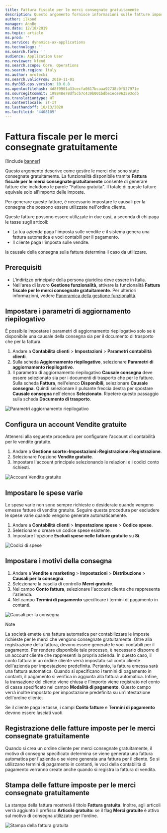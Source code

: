 ```yaml
---
title: Fattura fiscale per le merci consegnate gratuitamente
description: Questo argomento fornisce informazioni sulle fatture imposta per le merci che sono state consegnate gratuitamente.
author: ilkond
manager: AnnBe
ms.date: 12/18/2019
ms.topic: article
ms.prod: ''
ms.service: dynamics-ax-applications
ms.technology: ''
ms.search.form: ''
audience: Application User
ms.reviewer: kfend
ms.search.scope: Core, Operations
ms.search.region: Italy
ms.author: mrolecki
ms.search.validFrom: 2019-11-01
ms.dyn365.ops.version: 10.0.8
ms.openlocfilehash: 4d8f9901a33cecfa0617bcaaa92738c0f527971e
ms.sourcegitcommit: 199848e78df5cb7c439b001bdbe1ece963593cdb
ms.translationtype: HT
ms.contentlocale: it-IT
ms.lasthandoff: 10/13/2020
ms.locfileid: "4408109"
---
```

# <a name="tax-invoice-for-goods-delivered-for-free"></a>Fattura fiscale per le merci consegnate gratuitamente

[!include [banner](../includes/banner.md)]

Questo argomento descrive come gestire le merci che sono state consegnate gratuitamente. La funzionalità disponibile tramite **Fattura fiscale per le merci consegnate gratuitamente** consente di generare fatture che includono le parole "Fattura gratuita". Il totale di queste fatture equivale solo all'importo delle imposte.

Per generare queste fatture, è necessario impostare le causali per la consegna che possono essere utilizzate nell'ordine cliente.

Queste fatture possono essere utilizzate in due casi, a seconda di chi paga le tasse sugli articoli:

- La tua azienda paga l'imposta sulle vendite e il sistema genera una fattura automatica e voci contabili per il pagamento.
- Il cliente paga l'imposta sulle vendite.

la causale della consegna sulla fattura determina il caso da utilizzare.

## <a name="prerequisites"></a>Prerequisiti

- L'indirizzo principale della persona giuridica deve essere in Italia.
- Nell'area di lavoro **Gestione funzionalità**, attivare la funzionalità **Fattura fiscale per le merci consegnate gratuitamente**. Per ulteriori informazioni, vedere [Panoramica della gestione funzionalità](../../fin-and-ops/get-started/feature-management/feature-management-overview.md).

## <a name="set-up-the-summary-update-parameters"></a>Impostare i parametri di aggiornamento riepilogativo

È possibile impostare i parametri di aggiornamento riepilogativo solo se è disponibile una causale della consegna sia per il documento di trasporto che per la fattura.

1. Andare a **Contabilità clienti** \> **Impostazioni** \> **Parametri contabilità clienti**.
2. Sulla scheda **Aggiornamento riepilogativo**, selezionare **Parametri di aggiornamento riepilogativo**.
3. Il parametro di aggiornamento riepilogativo **Causale consegna** deve essere selezionato sia per i documenti di trasporto che per le fatture. Sulla scheda **Fattura**, nell'elenco **Disponibili**, selezionare **Causale consegna**. Quindi selezionare il pulsante freccia destra per spostare **Causale consegna** nell'elenco **Selezionato**. Ripetere questo passaggio sulla scheda **Documento di trasporto**.

![Parametri aggiornamento riepilogativo](media/emea-ita-exil-free-goods-summary-update-parameters.jpg)

## <a name="set-up-a-sales-for-free-account"></a>Configura un account Vendite gratuite

Attenersi alla seguente procedura per configurare l'account di contabilità per le vendite gratuite.

1. Andare a **Gestione scorte**\>**Impostazioni**\>**Registrazione**\>**Registrazione**.
2. Selezionare l'opzione **Vendite gratuite**.
3. Impostare l'account principale selezionando le relazioni e i codici conto richiesti.

![Account Vendite gratuite](media/emea-ita-exil-free-goods-sales-free-account.jpg)

## <a name="set-up-miscellaneous-charges"></a>Impostare le spese varie

Le spese varie non sono sempre richieste o desiderate quando vengono emesse fatture di vendite gratuite. Seguire questa procedura per escludere le spese varie quando vengono generate automaticamente.

1. Andare a **Contabilità clienti** \> **Impostazione spese** \> **Codice spese**.
2. Selezionare o creare un codice spese esistente.
2. Impostare l'opzione **Escludi spese nelle fatture gratuite** su **Sì**.

![Codici di spese](media/emea-ita-exil-free-goods-charges-codes.jpg)

## <a name="set-up-delivery-reasons"></a>Impostare i motivi della consegna

1. Andare a **Vendite e marketing** \> **Impostazioni** \> **Distribuzione** \> **Causali per la consegna**.
2. Selezionare la casella di controllo **Merci gratuite**.
3. Nel campo **Conto fattura**, selezionare l'account cliente che rappresenta l'azienda.
4. Nel campo **Termini di pagamento** specificare i termini di pagamento in contanti.

![Causali per la consegna](media/emea-ita-exil-free-goods-delivery-reason.jpg)

> [!NOTE]
> La società emette una fattura automatica per contabilizzare le imposte richieste per le merci che vengono consegnate gratuitamente. Oltre alla registrazione della fattura, devono essere generate le voci contabili per il pagamento. Per rendere disponibile tale processo, è necessario disporre di un account cliente che rappresenti la propria azienda. In questo caso, il conto fattura in un ordine cliente verrà impostato sul conto cliente dell'azienda per impostazione predefinita. Pertanto, la fattura emessa sarà una fattura automatica. Quando si specificano i termini di pagamento in contanti, il pagamento si verifica in aggiunta alla fattura automatica. Infine, la transazione del cliente viene chiusa e l'importo viene registrato nel conto di cassa specificato nel campo **Modalità di pagamento**. Questo campo verrà inoltre impostato per impostazione predefinita su un'intestazione dell'ordine cliente.
>
> Se il cliente paga le tasse, i campi **Conto fatture** e **Termini di pagamento** devono essere lasciati vuoti.

## <a name="posting-tax-invoices-for-goods-delivered-for-free"></a>Registrazione delle fatture imposte per le merci consegnate gratuitamente

Quando si crea un ordine cliente per merci consegnate gratuitamente, il motivo di consegna specificato determina se viene generata una fattura automatica per l'azienda o se viene generata una fattura per il cliente. Se si utilizzano termini di pagamento in contanti, le voci della contabilità di pagamento verranno create anche quando si registra la fattura di vendita.

## <a name="printing-tax-invoices-for-goods-delivered-for-free"></a>Stampa delle fatture imposte per le merci consegnate gratuitamente

La stampa della fattura mostrerà il titolo **Fattura gratuita**. Inoltre, agli articoli verrà aggiunto il prefisso **Articolo gratuito:** se il flag **Merci gratuite** è attivo sul motivo di consegna utilizzato per l'ordine.

![Stampa della fattura gratuita](media/emea-ita-exil-free-tax-invoice-printout.jpg)
